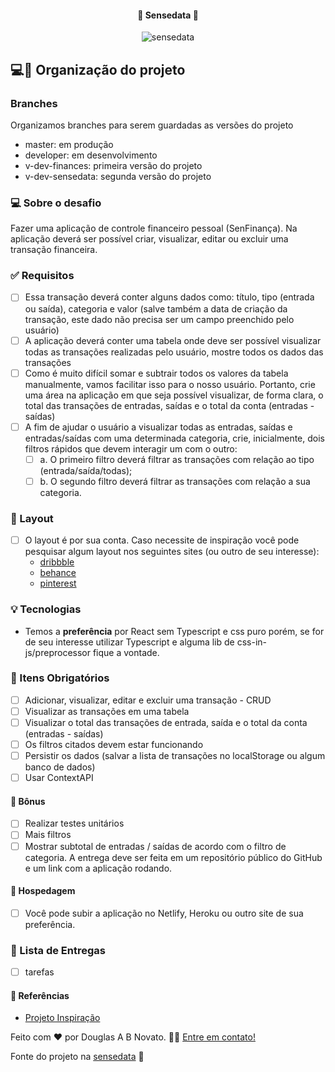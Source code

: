 <h4 align="center"> 
	🚧 Sensedata 🚀
</h4>

<p align="center" style="display: flex; align-items: flex-start; justify-content: center;">
  <img alt="sensedata" title="#sensedata" src="./.github/template.png">
</p>    

## 💻🔖 Organização do projeto

### Branches

Organizamos branches para serem guardadas as versões do projeto
- master: em produção
- developer: em desenvolvimento
- v-dev-finances: primeira versão do projeto
- v-dev-sensedata: segunda versão do projeto

### 💻 Sobre o desafio

Fazer uma aplicação de controle financeiro pessoal (SenFinança). Na aplicação deverá ser possível criar, visualizar, editar ou excluir uma transação financeira.

### ✅ Requisitos

- [ ] Essa transação deverá conter alguns dados como: título, tipo (entrada ou saída), categoria e valor (salve também a data de criação da transação, este dado não precisa ser um campo preenchido pelo usuário)
- [ ] A aplicação deverá conter uma tabela onde deve ser possível visualizar todas as transações realizadas pelo usuário, mostre todos os dados das transações
- [ ] Como é muito difícil somar e subtrair todos os valores da tabela manualmente, vamos facilitar isso para o nosso usuário. Portanto, crie uma área na aplicação em que seja possível visualizar, de forma clara, o total das transações de entradas, saídas e o total da conta (entradas - saídas)
- [ ] A fim de ajudar o usuário a visualizar todas as entradas, saídas e entradas/saídas com uma determinada categoria, crie, inicialmente, dois filtros rápidos que devem interagir um com o outro:
  - [ ] a. O primeiro filtro deverá filtrar as transações com relação ao tipo
  (entrada/saída/todas);
  - [ ] b. O segundo filtro deverá filtrar as transações com relação a sua
  categoria.

### 🎨 Layout

- [ ] O layout é por sua conta. Caso necessite de inspiração você pode pesquisar algum layout nos seguintes sites (ou outro de seu interesse):
  - [dribbble](https://dribbble.com/) 
  - [behance](https://www.behance.net/) 
  - [pinterest](https://br.pinterest.com/) 

### 💡 Tecnologias  

- Temos a **preferência** por React sem Typescript e css puro porém, se for de seu interesse utilizar Typescript e alguma lib de css-in-js/preprocessor fique a vontade.

### 🚀 Itens Obrigatórios

- [ ] Adicionar, visualizar, editar e excluir uma transação - CRUD
- [ ] Visualizar as transações em uma tabela
- [ ] Visualizar o total das transações de entrada, saída e o total da conta (entradas - saídas)
- [ ] Os filtros citados devem estar funcionando
- [ ] Persistir os dados (salvar a lista de transações no localStorage ou algum banco de dados)
- [ ] Usar ContextAPI

#### 🚀 Bônus

- [ ] Realizar testes unitários
- [ ] Mais filtros
- [ ] Mostrar subtotal de entradas / saídas de acordo com o filtro de categoria. A entrega deve ser feita em um repositório público do GitHub e um link com a aplicação rodando.

#### 🚀 Hospedagem

- [ ] Você pode subir a aplicação no Netlify, Heroku ou outro site de sua preferência.

### 📅 Lista de Entregas

- [ ] tarefas

#### 📅 Referências

- [Projeto Inspiração](https://senfinanca-sensedata.netlify.app/)

Feito com ❤️ por Douglas A B Novato. 👋🏽 [Entre em contato!](https://www.linkedin.com/in/douglasabnovato/)
 
Fonte do projeto na [sensedata](https://sensedata.com.br/) 👋  